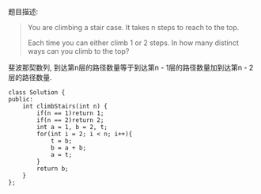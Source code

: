 ﻿题目描述:

>You are climbing a stair case. It takes n steps to reach to the top.
>
>Each time you can either climb 1 or 2 steps. In how many distinct ways can you climb to the top?

斐波那契数列, 到达第n层的路径数量等于到达第n - 1层的路径数量加到达第n - 2层的路径数量.
    
    class Solution {
    public:
        int climbStairs(int n) {
            if(n == 1)return 1;
            if(n == 2)return 2;
            int a = 1, b = 2, t;
            for(int i = 2; i < n; i++){
                t = b;
                b = a + b;
                a = t;
            }
            return b;
        }
    };